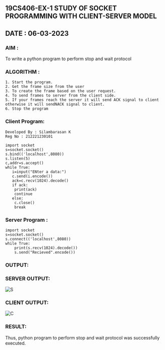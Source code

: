 ## 19CS406-EX-1 STUDY OF SOCKET PROGRAMMING WITH CLIENT-SERVER MODEL
## DATE : 06-03-2023
### AIM :
To write a python program to perform stop and wait protocol

 ### ALGORITHM :
```
1. Start the program.
2. Get the frame size from the user 
3. To create the frame based on the user request. 
4. To send frames to server from the client side. 
5. If your frames reach the server it will send ACK signal to client otherwise it will sendNACK signal to client. 
6. Stop the program
```

### Client Program:
```
Developed By : Silambarasan K
Reg No : 212221230101
```

```Py
import socket
s=socket.socket()
s.bind(('localhost',8080))
s.listen(5)
c,addr=s.accept()
while True:
   i=input("ENter a data:")
   c.send(i.encode())
   ack=c.recv(1024).decode()
   if ack:
   	print(ack)
   	continue
   else:
   	c.close()
   	break
```
### Server Program :
```
import socket
s=socket.socket()
s.connect(('localhost',8080))
while True:
	print(s.recv(1024).decode())
	s.send("Recieved".encode())
```
### OUTPUT:
### SERVER OUTPUT:
![S](https://user-images.githubusercontent.com/122860624/242962266-23a672cd-ac43-4141-94f9-8d5bcdd3ba02.png)

### CLIENT OUTPUT:
![C](https://user-images.githubusercontent.com/122860624/242962322-76c7fdb9-2a29-4289-a199-e4d9dab8f032.png)

### RESULT:
Thus, python program to perform stop and wait protocol was successfully executed.
